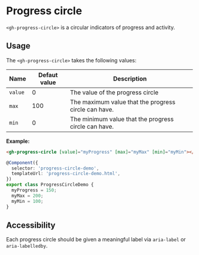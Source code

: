 # Progress circle

`<gh-progress-circle>` is a circular indicators of progress and activity.

##  Usage
The `<gh-progress-circle>` takes the following values:

| Name     | Defaut value | Description                                           |
|----------|--------------|-------------------------------------------------------|
| `value`  | 0            | The value of the progress circle                      |
| `max`    | 100          | The maximum value that the progress circle can have.  |
| `min`    | 0            | The minimum value that the progress circle can have.  |

**Example:**
```html
<gh-progress-circle [value]="myProgress" [max]="myMax" [min]="myMin"></gh-progress-circle>
```
```ts
@Component({
  selector: 'progress-circle-demo',
  templateUrl: 'progress-circle-demo.html',
})
export class ProgressCircleDemo {
  myProgress = 150;
  myMax = 200;
  myMin = 100;
}
```

## Accessibility
Each progress circle should be given a meaningful label via `aria-label` or `aria-labelledby`.
